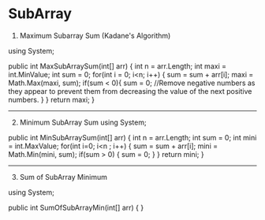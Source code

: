 # SubArray
1. Maximum Subarray Sum (Kadane's Algorithm)

  using System;
  
  public int MaxSubArraySum(int[] arr)
  {
      int n = arr.Length;
      int maxi = int.MinValue;
      int sum = 0;
      for(int i = 0; i<n; i++)
      {
          sum = sum + arr[i];
          maxi = Math.Max(maxi, sum);
          if(sum < 0){
              sum = 0;          //Remove negative numbers as they appear to prevent them from decreasing the value of the next positive numbers.
          }
      }
      return maxi;
  }


---------------------------------------------------------------------------------------------------------------------------------------------------------------------------------------------------------------------

2. Minimum SubArray Sum
  using System;

  public int MinSubArraySum(int[] arr)
  {
      int n = arr.Length;
      int sum = 0;
      int mini = int.MaxValue;
      for(int i=0; i<n ; i++)
      {
        sum = sum + arr[i];
        mini = Math.Min(mini, sum);
        if(sum > 0)
        {
          sum = 0;
        }
      }
      return mini;
  }
  
---------------------------------------------------------------------------------------------------------------------------------------------------------------------------------------------------------------------

3. Sum of SubArray Minimum

  using System;

  public int SumOfSubArrayMin(int[] arr)
  {
  }
